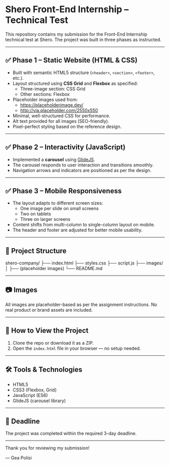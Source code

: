 # Shero Front-End Internship – Technical Test

This repository contains my submission for the Front-End Internship technical test at Shero. The project was built in three phases as instructed.

---

## ✅ Phase 1 – Static Website (HTML & CSS)

- Built with semantic HTML5 structure (`<header>`, `<section>`, `<footer>`, etc.).
- Layout structured using **CSS Grid** and **Flexbox** as specified:
  - Three-image section: CSS Grid
  - Other sections: Flexbox
- Placeholder images used from:
  - https://placeholderimage.dev/
  - http://via.placeholder.com/2550x550
- Minimal, well-structured CSS for performance.
- Alt text provided for all images (SEO-friendly).
- Pixel-perfect styling based on the reference design.

---

## ✅ Phase 2 – Interactivity (JavaScript)

- Implemented a **carousel** using [GlideJS](https://glidejs.com/).
- The carousel responds to user interaction and transitions smoothly.
- Navigation arrows and indicators are positioned as per the design.

---

## ✅ Phase 3 – Mobile Responsiveness

- The layout adapts to different screen sizes:
  - One image per slide on small screens
  - Two on tablets
  - Three on larger screens
- Content shifts from multi-column to single-column layout on mobile.
- The header and footer are adjusted for better mobile usability.

---

## 📁 Project Structure

shero-company/
├── index.html
├── styles.css
├── script.js
├── images/
│ ├── (placeholder images)
└── README.md


---

## 📷 Images

All images are placeholder-based as per the assignment instructions. No real product or brand assets are included.

---

## 🚀 How to View the Project

1. Clone the repo or download it as a ZIP.
2. Open the `index.html` file in your browser — no setup needed.

---

## 🛠️ Tools & Technologies

- HTML5
- CSS3 (Flexbox, Grid)
- JavaScript (ES6)
- GlideJS (carousel library)

---

## 📅 Deadline

The project was completed within the required 3-day deadline.

---

Thank you for reviewing my submission!

— Gea Polisi
